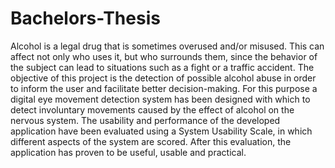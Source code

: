 # Bachelors-Thesis

Alcohol is a legal drug that is sometimes overused and/or misused. This can affect not
only who uses it, but who surrounds them, since the behavior of the subject can lead to
situations such as a fight or a traffic accident. The objective of this project is the detection
of possible alcohol abuse in order to inform the user and facilitate better decision-making.
For this purpose a digital eye movement detection system has been designed with which
to detect involuntary movements caused by the effect of alcohol on the nervous system.
The usability and performance of the developed application have been evaluated using a
System Usability Scale, in which different aspects of the system are scored. After this
evaluation, the application has proven to be useful, usable and practical.
